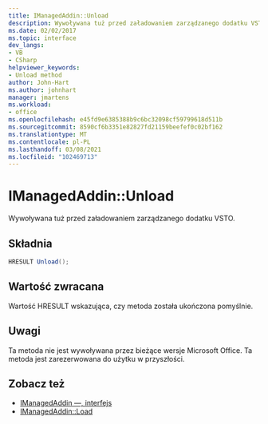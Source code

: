 ```yaml
---
title: IManagedAddin::Unload
description: Wywoływana tuż przed załadowaniem zarządzanego dodatku VSTO.
ms.date: 02/02/2017
ms.topic: interface
dev_langs:
- VB
- CSharp
helpviewer_keywords:
- Unload method
author: John-Hart
ms.author: johnhart
manager: jmartens
ms.workload:
- office
ms.openlocfilehash: e45fd9e6385388b9c6bc32098cf59799618d511b
ms.sourcegitcommit: 8590cf6b3351e82827fd21159beefef0c02bf162
ms.translationtype: MT
ms.contentlocale: pl-PL
ms.lasthandoff: 03/08/2021
ms.locfileid: "102469713"
---
```

# <a name="imanagedaddinunload"></a>IManagedAddin::Unload
  Wywoływana tuż przed załadowaniem zarządzanego dodatku VSTO.

## <a name="syntax"></a>Składnia

```csharp
HRESULT Unload();
```

## <a name="return-value"></a>Wartość zwracana
 Wartość HRESULT wskazująca, czy metoda została ukończona pomyślnie.

## <a name="remarks"></a>Uwagi
 Ta metoda nie jest wywoływana przez bieżące wersje Microsoft Office. Ta metoda jest zarezerwowana do użytku w przyszłości.

## <a name="see-also"></a>Zobacz też
- [IManagedAddin —, interfejs](../vsto/imanagedaddin-interface.md)
- [IManagedAddin::Load](../vsto/imanagedaddin-load.md)
